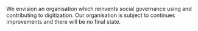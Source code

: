 We envision an organisation which reinvents social governance using and contributing to digitization. Our organisation is subject to continues improvements and there will be no final state.

